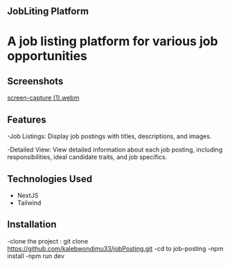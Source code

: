 ## JobLiting Platform

# A job listing platform for various job opportunities

## Screenshots


[screen-capture (1).webm](https://github.com/user-attachments/assets/9392066d-68a9-44d9-bd04-22340e8ea52d)

## Features

-Job Listings: Display job postings with titles, descriptions, and images.

-Detailed View: View detailed information about each job posting, including responsibilities, ideal candidate traits, and job specifics.

## Technologies Used

- NextJS
- Tailwind

## Installation

-clone the project : git clone https://github.com/kalebwondimu33/jobPosting.git
-cd to job-posting
-npm install
-npm run dev
